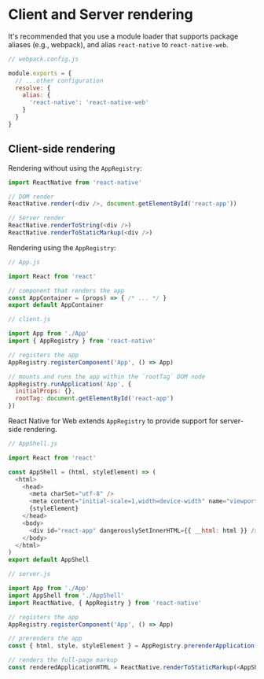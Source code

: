 # Client and Server rendering

It's recommended that you use a module loader that supports package aliases
(e.g., webpack), and alias `react-native` to `react-native-web`.

```js
// webpack.config.js

module.exports = {
  // ...other configuration
  resolve: {
    alias: {
      'react-native': 'react-native-web'
    }
  }
}
```

## Client-side rendering

Rendering without using the `AppRegistry`:

```js
import ReactNative from 'react-native'

// DOM render
ReactNative.render(<div />, document.getElementById('react-app'))

// Server render
ReactNative.renderToString(<div />)
ReactNative.renderToStaticMarkup(<div />)
```

Rendering using the `AppRegistry`:

```js
// App.js

import React from 'react'

// component that renders the app
const AppContainer = (props) => { /* ... */ }
export default AppContainer
```

```js
// client.js

import App from './App'
import { AppRegistry } from 'react-native'

// registers the app
AppRegistry.registerComponent('App', () => App)

// mounts and runs the app within the `rootTag` DOM node
AppRegistry.runApplication('App', {
  initialProps: {},
  rootTag: document.getElementById('react-app')
})
```

React Native for Web extends `AppRegistry` to provide support for server-side
rendering.

```js
// AppShell.js

import React from 'react'

const AppShell = (html, styleElement) => (
  <html>
    <head>
      <meta charSet="utf-8" />
      <meta content="initial-scale=1,width=device-width" name="viewport" />
      {styleElement}
    </head>
    <body>
      <div id="react-app" dangerouslySetInnerHTML={{ __html: html }} />
    </body>
  </html>
)
export default AppShell
```

```js
// server.js

import App from './App'
import AppShell from './AppShell'
import ReactNative, { AppRegistry } from 'react-native'

// registers the app
AppRegistry.registerComponent('App', () => App)

// prerenders the app
const { html, style, styleElement } = AppRegistry.prerenderApplication('App', { initialProps })

// renders the full-page markup
const renderedApplicationHTML = ReactNative.renderToStaticMarkup(<AppShell html={html} styleElement={styleElement} />)
```
